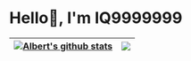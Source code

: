 # Hello👋, I'm IQ9999999

  
  

| <a href="https://github.com/anuraghazra/github-readme-stats"><img align="center" src="https://sparta-readme.vercel.app/api?username=iq9999999&count_private=true&show_icons=true&include_all_commits=true&theme=buefy&hide_border=true" alt="Albert's github stats" /></a> | <a href="https://github.com/anuraghazra/github-readme-stats"><img align="center" src="https://sparta-readme.vercel.app/api/top-langs/?username=iq9999999&layout=compact&theme=buefy&hide_border=true&count_private=true" /></a> |
| ------------- | ------------- |
